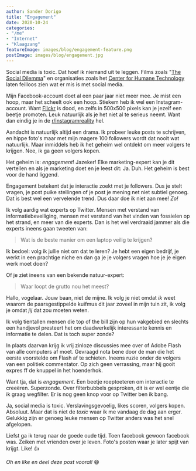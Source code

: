 ```yaml
---
author: Sander Dorigo
title: "Engagement"
date: 2020-10-24
categories:
- "/me"
- "Internet"
- "Klaagzang"
featureImage: images/blog/engagement-feature.png
postImage: images/blog/engagement.jpg
---
```


Social media is toxic. Dat hoef ik niemand uit te leggen. Films zoals "[The Social Dilemma](https://www.netflix.com/nl/title/81254224)" en organisaties zoals het [Center for Humane Technology](https://www.humanetech.com/) laten feilloos zien wat er mis is met social media.

<!--more-->

Mijn Facebook-account doet al een paar jaar niet meer mee. Je mist een hoop, maar het scheelt ook een hoop. Stiekem heb ik wel een Instagram-account. Want [Flickr](https://gizmodo.com/how-yahoo-killed-flickr-and-lost-the-internet-5910223) is dood, en zelfs in 500x500 pixels kan je jezelf een beetje promoten. Leuk natuurlijk als je het niet al te serieus neemt. Want dan eindig je in de [r/instagramreality](https://old.reddit.com/r/Instagramreality/) hel.

Aandacht is natuurlijk altijd een drama. Ik probeer leuke posts te schrijven, en hippe foto's maar met mijn magere 100 followers wordt dat nooit wat natuurlijk. Maar inmiddels heb ik het geheim wel ontdekt om meer volgers te krijgen. Nee, ik ga geen volgers kopen.

Het geheim is: *engagement*! Jazeker! Elke marketing-expert kan je dit vertellen en als je marketing doet en je leest dit: Ja. Duh. Het geheim is best voor de hand liggend. 

Engagement betekent dat je interactie zoekt met je followers. Dus je stelt vragen, je post puike stellingen of je post je mening net niet subtiel genoeg. Dat is best wel een vervelende trend. Dus daar doe ik niet aan mee! *Zo!*

Ik volg aardig wat experts op Twitter. Mensen met verstand van informatiebeveiliging, mensen met verstand van het vinden van fossielen op het strand, en meer van die experts. Dan is het wel verdraaid jammer als die experts ineens gaan tweeten van:

> Wat is de beste manier om een laptop veilig te krijgen?

Ik bedoel: volg ik jullie niet om dat te leren? Je hebt een eigen bedrijf, je werkt in een prachtige niche en dan ga je je volgers vragen hoe je je eigen werk moet doen? 

Of je ziet ineens van een bekende natuur-expert:

> Waar loopt de grutto nou het meest?

Hallo, vogelaar. Jouw baan, niet de mijne. Ik volg je niet omdat *ik* weet waarom de paarsgestippelde kuifmus dit jaar zoveel in mijn tuin zit, ik volg je omdat *jij* dat zou moeten weten.

Ik volg tientallen mensen die top of the bill zijn op hun vakgebied en slechts een handjevol presteert het om daadwerkelijk interessante kennis en informatie te delen. Dat is toch super zonde?

In plaats daarvan krijg ik vrij zinloze discussies mee over of Adobe Flash van alle computers af moet. Gevraagd nota bene door de man die het eerste voorstelde om Flash af te schieten. Ineens ruzie onder de volgers van een politiek commentator. Op zich geen verrassing, maar hij gooit expres ff de knuppel in het hoenderhok.

Want tja, dat is *engagement*. Een beetje roeptoeteren om interactie te creeëren. Superzonde. Over filterbubbels gesproken, dit is er wel eentje die ik graag wegfilter. Er is nog geen knop voor op Twitter ben ik bang.

<!--
(meer tekst hier iets over bots)

LinkedIn heeft daar ook een handje van. LinkedIn influencers noemen ze zichzelf. 

> "Ik was te laat voor een sollicitatie want ik liet iemand voorgaan. Toen ik binnenkwam, zat die persoon daar! Ik zei sorry maar ik kreeg de baan meteen. Moraal van het verhaal: wees altijd beleefd!"

Dat soort kletskoek. Los nog van de belegen memes die mensen delen natuurlijk.

-->


Ja, social media is toxic. Verslavingsgevoelig, likes scoren, volgers kopen. Absoluut. Maar dat is niet de *toxic* waar ik me vandaag de dag aan erger. Gelukkig zijn er genoeg leuke mensen op Twitter anders was het snel afgelopen.

Liefst ga ik terug naar de goede oude tijd. Toen facebook gewoon facebook was. Zeiken met vrienden over je leven. Foto's posten waar je later spijt van krijgt. Like! 👍

*Oh en like en deel deze post vooral!* 😅